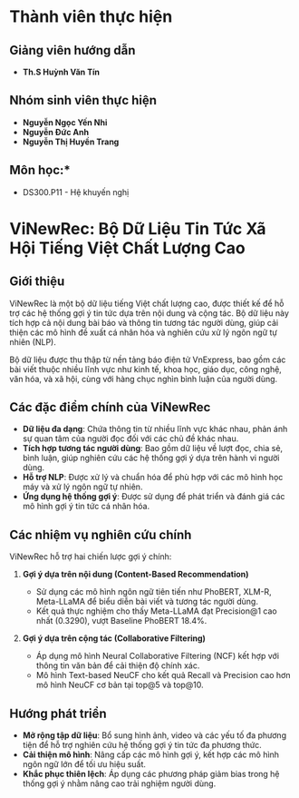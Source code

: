 # Thành viên thực hiện

## **Giảng viên hướng dẫn**
- **Th.S Huỳnh Văn Tín**

## **Nhóm sinh viên thực hiện**
- **Nguyễn Ngọc Yến Nhi**
- **Nguyễn Đức Anh**
- **Nguyễn Thị Huyền Trang**

## **Môn học:***  
- DS300.P11 - Hệ khuyến nghị
# ViNewRec: Bộ Dữ Liệu Tin Tức Xã Hội Tiếng Việt Chất Lượng Cao

## Giới thiệu

ViNewRec là một bộ dữ liệu tiếng Việt chất lượng cao, được thiết kế để hỗ trợ các hệ thống gợi ý tin tức dựa trên nội dung và cộng tác. Bộ dữ liệu này tích hợp cả nội dung bài báo và thông tin tương tác người dùng, giúp cải thiện các mô hình đề xuất cá nhân hóa và nghiên cứu xử lý ngôn ngữ tự nhiên (NLP).

Bộ dữ liệu được thu thập từ nền tảng báo điện tử VnExpress, bao gồm các bài viết thuộc nhiều lĩnh vực như kinh tế, khoa học, giáo dục, công nghệ, văn hóa, và xã hội, cùng với hàng chục nghìn bình luận của người dùng.

## Các đặc điểm chính của ViNewRec

- **Dữ liệu đa dạng**: Chứa thông tin từ nhiều lĩnh vực khác nhau, phản ánh sự quan tâm của người đọc đối với các chủ đề khác nhau.
- **Tích hợp tương tác người dùng**: Bao gồm dữ liệu về lượt đọc, chia sẻ, bình luận, giúp nghiên cứu các hệ thống gợi ý dựa trên hành vi người dùng.
- **Hỗ trợ NLP**: Được xử lý và chuẩn hóa để phù hợp với các mô hình học máy và xử lý ngôn ngữ tự nhiên.
- **Ứng dụng hệ thống gợi ý**: Được sử dụng để phát triển và đánh giá các mô hình gợi ý tin tức cá nhân hóa.

## Các nhiệm vụ nghiên cứu chính

ViNewRec hỗ trợ hai chiến lược gợi ý chính:

1. **Gợi ý dựa trên nội dung (Content-Based Recommendation)**  
   - Sử dụng các mô hình ngôn ngữ tiên tiến như PhoBERT, XLM-R, Meta-LLaMA để biểu diễn bài viết và tương tác người dùng.
   - Kết quả thực nghiệm cho thấy Meta-LLaMA đạt Precision@1 cao nhất (0.3290), vượt Baseline PhoBERT 18.4%.

2. **Gợi ý dựa trên cộng tác (Collaborative Filtering)**  
   - Áp dụng mô hình Neural Collaborative Filtering (NCF) kết hợp với thông tin văn bản để cải thiện độ chính xác.
   - Mô hình Text-based NeuCF cho kết quả Recall và Precision cao hơn mô hình NeuCF cơ bản tại top@5 và top@10.

## Hướng phát triển

- **Mở rộng tập dữ liệu**: Bổ sung hình ảnh, video và các yếu tố đa phương tiện để hỗ trợ nghiên cứu hệ thống gợi ý tin tức đa phương thức.
- **Cải thiện mô hình**: Nâng cấp các mô hình gợi ý, kết hợp các mô hình ngôn ngữ lớn để tối ưu hiệu suất.
- **Khắc phục thiên lệch**: Áp dụng các phương pháp giảm bias trong hệ thống gợi ý nhằm nâng cao trải nghiệm người dùng.
